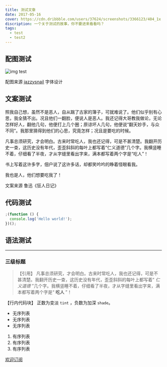 ```yaml
---
title: 测试文章
date: 2017-05-16
cover: https://cdn.dribbble.com/users/37624/screenshots/3366123/404_1x.jpg
discription: 一个关于测试的故事，你不要进来看看吗？
tags: 
  - test
  - test2
---
```


## 配图测试

![img test](http://img.zcool.cn/community/01633257b5e67e0000012e7e24000e.png)

<p class="img-text">配图来源 <a href="/">jazzysnail</a> 字体设计</p>

## 文案测试

照我自己想，虽然不是恶人，自从踹了古家的簿子，可就难说了。他们似乎别有心思，我全猜不出。况且他们一翻脸，便说人是恶人。我还记得大哥教我做论，无论怎样好人，翻他几句，他便打上几个圈；原谅坏人几句，他便说“翻天妙手，与众不同”。我那里猜得到他们的心思，究竟怎样；况且是要吃的时候。

凡事总须研究，才会明白。古来时常吃人，我也还记得，可是不甚清楚。我翻开历史一查，这历史没有年代，歪歪斜斜的每叶上都写着“仁义道德”几个字。我横竖睡不着，仔细看了半夜，才从字缝里看出字来，满本都写着两个字是“吃人”！

书上写着这许多字，佃户说了这许多话，却都笑吟吟的睁着怪眼看我。

我也是人，他们想要吃我了！

文案来源 鲁迅《狂人日记》

## 代码测试

```js
;(function () {
  console.log('Hello world!');
})();
```

## 语法测试

---

### 三级标题

> 【引用】 凡事总须研究，才会明白。古来时常吃人，我也还记得，可是不甚清楚。我翻开历史一查，这历史没有年代，歪歪斜斜的每叶上都写着“ *仁义道德* ”几个字。我横竖睡不着，仔细看了半夜，才从字缝里看出字来，满本都写着两个字是“ **吃人** ”！

【行内代码块】 正数为变淡 `tint` ，负数为加深 `shade`。

* 无序列表
* 无序列表
* 无序列表


1. 有序列表
2. 有序列表
3. 有序列表

[欢迎订阅](http://jazzysnail.github.io/blog)
